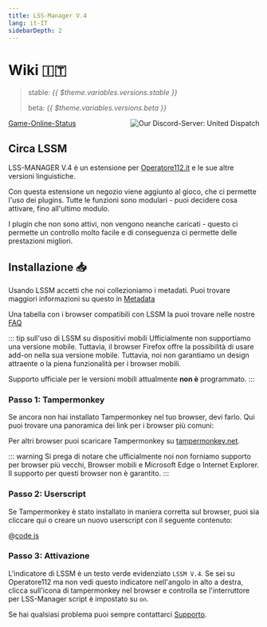 ```yaml
---
title: LSS-Manager V.4
lang: it-IT
sidebarDepth: 2
---
```


# Wiki 🇮🇹 <Badge :text="'v' + $theme.variables.versions.short"/>

> stable: <i>{{ $theme.variables.versions.stable }}</i>
> 
> beta: <i>{{ $theme.variables.versions.beta }}</i>

<discord style="float: right;"><img src="https://discord.com/api/guilds/254167535446917120/embed.png?style=banner1" alt="Our Discord-Server: United Dispatch" data-prevent-zooming></discord>

[Game-Online-Status](https://stats.uptimerobot.com/OEKDJSpmvK)

## Circa LSSM

LSS-MANAGER V.4 è un estensione per [Operatore112.it](https://www.operatore112.it/) e le sue altre versioni linguistiche.

Con questa estensione un negozio viene aggiunto al gioco, che ci permette l'uso dei plugins. Tutte le funzioni sono modulari - puoi decidere cosa attivare, fino all'ultimo modulo.

I plugin che non sono attivi, non vengono neanche caricati - questo ci permette un controllo molto facile e di conseguenza ci permette delle prestazioni migliori.


## Installazione 📥
Usando LSSM accetti che noi collezioniamo i metadati. Puoi trovare maggiori informazioni su questo in [Metadata](metadata.md)

Una tabella con i browser compatibili con LSSM la puoi trovare nelle nostre [FAQ](faq.md#su-quale-browser-lss-manager-funziona)

::: tip sull'uso di LSSM su dispositivi mobili
Ufficialmente non supportiamo una versione mobile. Tuttavia, il browser Firefox offre la possibilità di usare add-on nella sua versione mobile. Tuttavia, noi non garantiamo un design attraente o la piena funzionalità per i browser mobili.

Supporto ufficiale per le versioni mobili attualmente **non è** programmato.
:::

### Passo 1: Tampermonkey
Se ancora non hai installato Tampermonkey nel tuo browser, devi farlo. Qui puoi trovare una panoramica dei link per i browser più comuni:

<tampermonkey-download-table/>

Per altri browser puoi scaricare Tampermonkey su [tampermonkey.net](https://www.tampermonkey.net/).

::: warning
Si prega di notare che ufficialmente noi non forniamo supporto per browser più vecchi, Browser mobili e Microsoft Edge o Internet Explorer. Il supporto per questi browser non è garantito.
:::

### Passo 2: Userscript
Se Tampermonkey è stato installato in maniera corretta sul browser, puoi sia cliccare <a :href="$theme.variables.server + 'lssm-v4.user.js'" target="_blank">qui</a> o creare un nuovo userscript con il seguente contenuto:

@[code js](@userscript)

### Passo 3: Attivazione
L'indicatore di LSSM è un testo verde evidenziato `LSSM V.4`.
Se sei su Operatore112 ma non vedi questo indicatore nell'angolo in alto a destra, clicca sull'icona di tampermonkey nel browser e controlla se l'interruttore per LSS-Manager script è impostato su `on`.

Se hai qualsiasi problema puoi sempre contattarci [Supporto](support.md).
